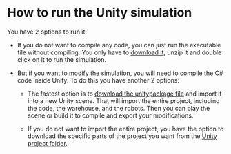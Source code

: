 # How to run the Unity simulation

You have 2 options to run it:

* If you do not want to compile any code, you can just run the executable file without compiling. You only have to [download it](Windows%20executable%20build.zip), unzip it and double click on it to run the simulation.

* But if you want to modify the simulation, you will need to compile the C# code inside Unity. To do this you have another 2 options:

    * The fastest option is to [download the unitypackage file](warehouse_simulation_export.unitypackage) and import it into a new Unity scene. That will import the entire project, including the code, the warehouse, and the robots. Then you can play the scene or build it to compile and export your modifications.

    * If you do not want to import the entire project, you have the option to download the specific parts of the project you want from the [Unity project folder](/Warehouse%20simulation).
